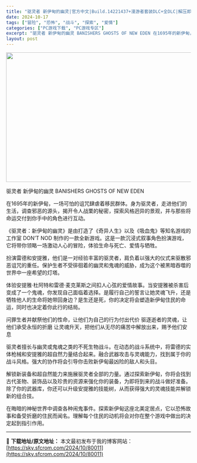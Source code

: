 ```yaml
---
title: "驱灵者 新伊甸的幽灵|官方中文|Build.14221437+漫游者套装DLC+全DLC|解压即撸|"
date: 2024-10-17
tags: ["冒险", "恐怖", "战斗", "探索", "爱情"]
categories: ["PC游戏下载", "PC游戏专区"]
excerpt: "驱灵者 新伊甸的幽灵 BANISHERS GHOSTS OF NEW EDEN 在1695年的新伊甸，一场可怕的诅咒肆虐着移民群体。身为驱灵者，走进他们的生活，调查邪恶的源头，揭开令人战栗的秘密，探索风格迥异的景观，并与那些将命运交付到你手中的角色进行互动。 《驱灵者：新伊甸的幽灵》是由打造了《奇异&hellip;"
layout: post
---
```


<img class="aligncenter size-full wp-image-80000" src="https://sky.sfcrom.com/wp-content/uploads/2024/10/2024101712241016.webp" alt="" width="616" height="353" />

驱灵者 新伊甸的幽灵 BANISHERS GHOSTS OF NEW EDEN

在1695年的新伊甸，一场可怕的诅咒肆虐着移民群体。身为驱灵者，走进他们的生活，调查邪恶的源头，揭开令人战栗的秘密，探索风格迥异的景观，并与那些将命运交付到你手中的角色进行互动。

《驱灵者：新伊甸的幽灵》是由打造了《奇异人生》以及《吸血鬼》等知名游戏的工作室 DON’T NOD 制作的一款全新游戏。这是一款沉浸式叙事角色扮演游戏，它将带你领略一场激动人心的冒险，体验生命与死亡、爱情与牺牲。

扮演雷德和安提雅，他们是一对经验丰富的驱灵者，肩负着以强大的仪式来驱散邪恶诅咒的重任。保护生者不受徘徊着的幽灵和鬼魂的威胁，成为这个被黑暗吞噬的世界中一座希望的灯塔。

体验安提雅·杜阿特和雷德·麦克莱斯之间扣人心弦的爱情故事。当安提雅被杀害后变成了一个鬼魂，你发现自己面临着选择。是履行自己的誓言让她灵魂飞升，还是牺牲他人的生命将她带回身边？是生还是死，你的决定将会塑造新伊甸住民的命运，同时也决定着你此行的结局。

问罪生者并献祭他们的性命，让他们为自己的行为付出代价
驱逐逝者的灵魂，让他们承受永恒的折磨
让灵魂升天，把他们从无尽的痛苦中解放出来，赐予他们安息

驱灵者擅长与幽灵或鬼魂之类的不死生物战斗。在动态的战斗系统中，将雷德的实体枪械和安提雅的超自然力量结合起来。融合武器攻击与灵魂能力，找到属于你的战斗风格。强大的协作将会引导你击败新伊甸最凶险的敌人和头目。

解锁新装备和超自然能力来施展驱灵者全部的力量。通过探索新伊甸，你将会找到古代圣物、装饰品以及珍贵的资源来强化你的装备，为即将到来的战斗做好准备。除了你的武器库，你还可以升级安提雅的技能树，从而获得强大的灵魂技能并解锁新的组合技。

在晦暗的神秘世界中调查各种闹鬼事件。探索新伊甸这座北美定居点，它以恐怖故事和备受折磨的住民而闻名。理解每个住民的动机将会对你在整个游戏中做出的决定起到指引作用。

---
📖 **下载地址/原文地址：** 本文最初发布于我的博客网站：[https://sky.sfcrom.com/2024/10/80011](https://sky.sfcrom.com/2024/10/80011)
